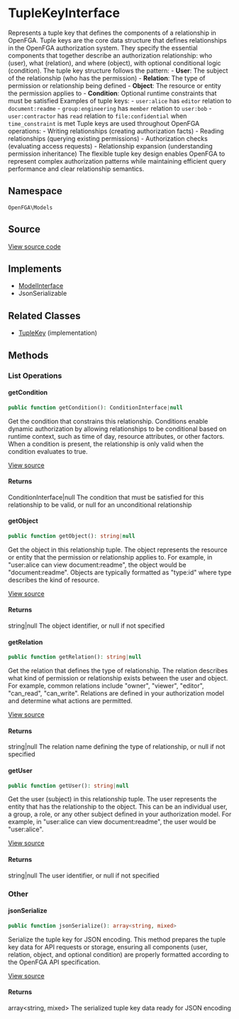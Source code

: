 # TupleKeyInterface

Represents a tuple key that defines the components of a relationship in OpenFGA. Tuple keys are the core data structure that defines relationships in the OpenFGA authorization system. They specify the essential components that together describe an authorization relationship: who (user), what (relation), and where (object), with optional conditional logic (condition). The tuple key structure follows the pattern: - **User**: The subject of the relationship (who has the permission) - **Relation**: The type of permission or relationship being defined - **Object**: The resource or entity the permission applies to - **Condition**: Optional runtime constraints that must be satisfied Examples of tuple keys: - `user:alice` has `editor` relation to `document:readme` - `group:engineering` has `member` relation to `user:bob` - `user:contractor` has `read` relation to `file:confidential` when `time_constraint` is met Tuple keys are used throughout OpenFGA operations: - Writing relationships (creating authorization facts) - Reading relationships (querying existing permissions) - Authorization checks (evaluating access requests) - Relationship expansion (understanding permission inheritance) The flexible tuple key design enables OpenFGA to represent complex authorization patterns while maintaining efficient query performance and clear relationship semantics.

## Namespace
`OpenFGA\Models`

## Source
[View source code](https://github.com/evansims/openfga-php/blob/main/src/Models/TupleKeyInterface.php)

## Implements
* [ModelInterface](ModelInterface.md)
* JsonSerializable

## Related Classes
* [TupleKey](Models/TupleKey.md) (implementation)



## Methods

                                                                                    
### List Operations
#### getCondition


```php
public function getCondition(): ConditionInterface|null
```

Get the condition that constrains this relationship. Conditions enable dynamic authorization by allowing relationships to be conditional based on runtime context, such as time of day, resource attributes, or other factors. When a condition is present, the relationship is only valid when the condition evaluates to true.

[View source](https://github.com/evansims/openfga-php/blob/main/src/Models/TupleKeyInterface.php#L52)


#### Returns
ConditionInterface&#124;null
 The condition that must be satisfied for this relationship to be valid, or null for an unconditional relationship

#### getObject


```php
public function getObject(): string|null
```

Get the object in this relationship tuple. The object represents the resource or entity that the permission or relationship applies to. For example, in &quot;user:alice can view document:readme&quot;, the object would be &quot;document:readme&quot;. Objects are typically formatted as &quot;type:id&quot; where type describes the kind of resource.

[View source](https://github.com/evansims/openfga-php/blob/main/src/Models/TupleKeyInterface.php#L63)


#### Returns
string&#124;null
 The object identifier, or null if not specified

#### getRelation


```php
public function getRelation(): string|null
```

Get the relation that defines the type of relationship. The relation describes what kind of permission or relationship exists between the user and object. For example, common relations include &quot;owner&quot;, &quot;viewer&quot;, &quot;editor&quot;, &quot;can_read&quot;, &quot;can_write&quot;. Relations are defined in your authorization model and determine what actions are permitted.

[View source](https://github.com/evansims/openfga-php/blob/main/src/Models/TupleKeyInterface.php#L74)


#### Returns
string&#124;null
 The relation name defining the type of relationship, or null if not specified

#### getUser


```php
public function getUser(): string|null
```

Get the user (subject) in this relationship tuple. The user represents the entity that has the relationship to the object. This can be an individual user, a group, a role, or any other subject defined in your authorization model. For example, in &quot;user:alice can view document:readme&quot;, the user would be &quot;user:alice&quot;.

[View source](https://github.com/evansims/openfga-php/blob/main/src/Models/TupleKeyInterface.php#L85)


#### Returns
string&#124;null
 The user identifier, or null if not specified

### Other
#### jsonSerialize


```php
public function jsonSerialize(): array<string, mixed>
```

Serialize the tuple key for JSON encoding. This method prepares the tuple key data for API requests or storage, ensuring all components (user, relation, object, and optional condition) are properly formatted according to the OpenFGA API specification.

[View source](https://github.com/evansims/openfga-php/blob/main/src/Models/TupleKeyInterface.php#L97)


#### Returns
array&lt;string, mixed&gt;
 The serialized tuple key data ready for JSON encoding

